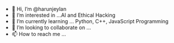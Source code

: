- 👋 Hi, I’m @harunjeylan
- 👀 I’m interested in ...AI and Ethical Hacking 
- 🌱 I’m currently learning ... Python, C++, JavaScript Programming
- 💞️ I’m looking to collaborate on ...
- 📫 How to reach me ...

<!---
harunjeylan/harunjeylan is a ✨ special ✨ repository because its `README.md` (this file) appears on your GitHub profile.
You can click the Preview link to take a look at your changes.
--->
